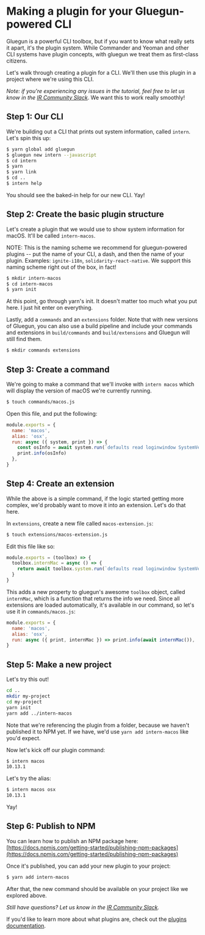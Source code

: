# Making a plugin for your Gluegun-powered CLI

Gluegun is a powerful CLI toolbox, but if you want to know what really sets it apart, it's the plugin system. While Commander and Yeoman and other CLI systems have plugin concepts, with gluegun we treat them as first-class citizens.

Let's walk through creating a plugin for a CLI. We'll then use this plugin in a project where we're using this CLI.

_Note: if you're experiencing any issues in the tutorial, feel free to let us know in the [IR Community Slack](https://community.infinite.red)_. We want this to work really smoothly!

## Step 1: Our CLI

We're building out a CLI that prints out system information, called `intern`. Let's spin this up:

```bash
$ yarn global add gluegun
$ gluegun new intern --javascript
$ cd intern
$ yarn
$ yarn link
$ cd ..
$ intern help
```

You should see the baked-in help for our new CLI. Yay!

## Step 2: Create the basic plugin structure

Let's create a plugin that we would use to show system information for macOS. It'll be called `intern-macos`.

NOTE: This is the naming scheme we recommend for gluegun-powered plugins -- put the name of your CLI, a dash, and then the name of your plugin. Examples: `ignite-i18n`, `solidarity-react-native`. We support this naming scheme right out of the box, in fact!

```bash
$ mkdir intern-macos
$ cd intern-macos
$ yarn init
```

At this point, go through yarn's init. It doesn't matter too much what you put here. I just hit enter on everything.

Lastly, add a `commands` and an `extensions` folder. Note that with new versions of Gluegun, you can also use a build pipeline and include your commands and extensions in `build/commands` and `build/extensions` and Gluegun will still find them.

```bash
$ mkdir commands extensions
```

## Step 3: Create a command

We're going to make a command that we'll invoke with `intern macos` which will display the version of macOS we're currently running.

```bash
$ touch commands/macos.js
```

Open this file, and put the following:

```js
module.exports = {
  name: 'macos',
  alias: 'osx',
  run: async ({ system, print }) => {
    const osInfo = await system.run(`defaults read loginwindow SystemVersionStampAsString`)
    print.info(osInfo)
  },
}
```

## Step 4: Create an extension

While the above is a simple command, if the logic started getting more complex, we'd probably want to move it into an extension. Let's do that here.

In `extensions`, create a new file called `macos-extension.js`:

```bash
$ touch extensions/macos-extension.js
```

Edit this file like so:

```js
module.exports = (toolbox) => {
  toolbox.internMac = async () => {
    return await toolbox.system.run(`defaults read loginwindow SystemVersionStampAsString`)
  }
}
```

This adds a new property to gluegun's awesome `toolbox` object, called `internMac`, which is a function that returns the info we need. Since all extensions are loaded automatically, it's available in our command, so let's use it in `commands/macos.js`:

```js
module.exports = {
  name: 'macos',
  alias: 'osx',
  run: async ({ print, internMac }) => print.info(await internMac()),
}
```

## Step 5: Make a new project

Let's try this out!

```bash
cd ..
mkdir my-project
cd my-project
yarn init
yarn add ../intern-macos
```

Note that we're referencing the plugin from a folder, because we haven't published it to NPM yet. If we have, we'd use `yarn add intern-macos` like you'd expect.

Now let's kick off our plugin command:

```bash
$ intern macos
10.13.1
```

Let's try the alias:

```bash
$ intern macos osx
10.13.1
```

Yay!

## Step 6: Publish to NPM

You can learn how to publish an NPM package here: [https://docs.npmjs.com/getting-started/publishing-npm-packages](https://docs.npmjs.com/getting-started/publishing-npm-packages)

Once it's published, you can add your new plugin to your project:

```bash
$ yarn add intern-macos
```

After that, the new command should be available on your project like we explored above.

_Still have questions? Let us know in the [IR Community Slack](https://community.infinite.red)._

If you'd like to learn more about what plugins are, check out the [plugins documentation](../plugins.md).
